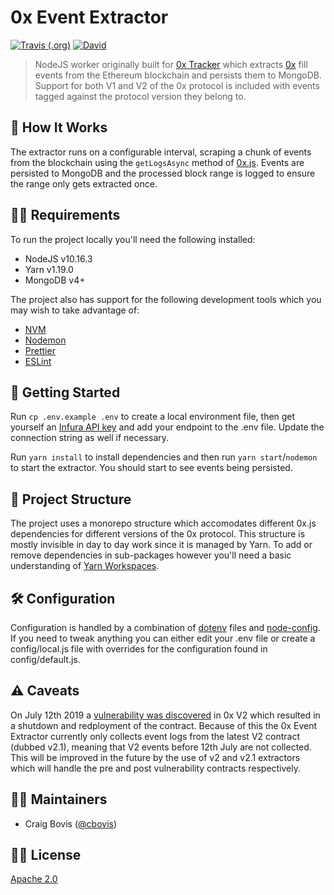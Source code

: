 # 0x Event Extractor

[![Travis (.org)](https://img.shields.io/travis/0xTracker/0x-event-extractor.svg?style=flat-square)](https://travis-ci.org/0xTracker/0x-event-extractor)
[![David](https://img.shields.io/david/0xtracker/0x-event-extractor.svg?style=flat-square)](https://github.com/0xTracker/0x-event-extractor)

> NodeJS worker originally built for [0x Tracker](https://0xtracker.com) which extracts [0x](https://0xproject.com) fill events from the Ethereum blockchain and persists them to MongoDB. Support for both V1 and V2 of the 0x protocol is included with events tagged against the protocol version they belong to.

## 🧐 How It Works

The extractor runs on a configurable interval, scraping a chunk of events from the blockchain using the `getLogsAsync` method of [0x.js](https://www.0xproject.com/docs/0x.js). Events are persisted to MongoDB and the processed block range is logged to ensure the range only gets extracted once.

## 👮‍♂️ Requirements

To run the project locally you'll need the following installed:

- NodeJS v10.16.3
- Yarn v1.19.0
- MongoDB v4+

The project also has support for the following development tools which you may wish to take advantage of:

- [NVM](https://github.com/creationix/nvm)
- [Nodemon](https://nodemon.io/)
- [Prettier](https://prettier.io/docs/en/editors.html)
- [ESLint](https://eslint.org/docs/user-guide/integrations#editors)

## 🐣 Getting Started

Run `cp .env.example .env` to create a local environment file, then get yourself an [Infura API key](https://infura.io/register) and add your endpoint to the .env file. Update the connection string as well if necessary.

Run `yarn install` to install dependencies and then run `yarn start`/`nodemon` to start the extractor. You should start to see events being persisted.

## 🌳 Project Structure

The project uses a monorepo structure which accomodates different 0x.js dependencies for different versions of the 0x protocol. This structure is mostly invisible in day to day work since it is managed by Yarn. To add or remove dependencies in sub-packages however you'll need a basic understanding of [Yarn Workspaces](https://yarnpkg.com/en/docs/workspaces).

## 🛠 Configuration

Configuration is handled by a combination of [dotenv](https://github.com/motdotla/dotenv) files and [node-config](https://github.com/lorenwest/node-config). If you need to tweak anything you can either edit your .env file or create a config/local.js file with overrides for the configuration found in config/default.js.

## ⚠️ Caveats

On July 12th 2019 a [vulnerability was discovered](https://blog.0xproject.com/post-mortem-0x-v2-0-exchange-vulnerability-763015399578) in 0x V2 which resulted in a shutdown and redployment of the contract. Because of this the 0x Event Extractor currently only collects event logs from the latest V2 contract (dubbed v2.1), meaning that V2 events before 12th July are not collected. This will be improved in the future by the use of v2 and v2.1 extractors which will handle the pre and post vulnerability contracts respectively.

## 👨‍💻 Maintainers

- Craig Bovis ([@cbovis](https://github.com/cbovis))

## 👩‍⚖️ License

[Apache 2.0](https://github.com/0xTracker/0x-event-extractor/blob/master/LICENSE)
